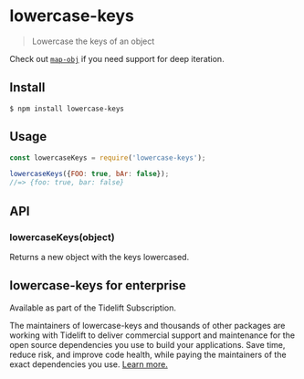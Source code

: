 # lowercase-keys

> Lowercase the keys of an object

Check out [`map-obj`](https://github.com/sindresorhus/map-obj) if you need support for deep iteration.

## Install

```
$ npm install lowercase-keys
```

## Usage

```js
const lowercaseKeys = require('lowercase-keys');

lowercaseKeys({FOO: true, bAr: false});
//=> {foo: true, bar: false}
```

## API

### lowercaseKeys(object)

Returns a new object with the keys lowercased.

## lowercase-keys for enterprise

Available as part of the Tidelift Subscription.

The maintainers of lowercase-keys and thousands of other packages are working with Tidelift to deliver commercial support and maintenance for the open source dependencies you use to build your applications. Save time, reduce risk, and improve code health, while paying the maintainers of the exact dependencies you use. [Learn more.](https://tidelift.com/subscription/pkg/npm-lowercase-keys?utm_source=npm-lowercase-keys&utm_medium=referral&utm_campaign=enterprise&utm_term=repo)
